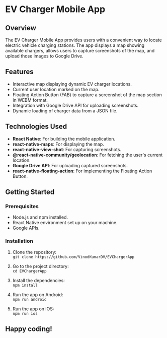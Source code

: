 # EV Charger Mobile App

## Overview
The EV Charger Mobile App provides users with a convenient way to locate electric vehicle charging stations. The app displays a map showing available chargers, allows users to capture screenshots of the map, and upload those images to Google Drive.

## Features
- Interactive map displaying dynamic EV charger locations.
- Current user location marked on the map.
- Floating Action Button (FAB) to capture a screenshot of the map section in WEBM format.
- Integration with Google Drive API for uploading screenshots.
- Dynamic loading of charger data from a JSON file.

## Technologies Used
- **React Native**: For building the mobile application.
- **react-native-maps**: For displaying the map.
- **react-native-view-shot**: For capturing screenshots.
- **@react-native-community/geolocation**: For fetching the user's current location.
- **Google Drive API**: For uploading captured screenshots.
- **react-native-floating-action**: For implementing the Floating Action Button.

## Getting Started

### Prerequisites
- Node.js and npm installed.
- React Native environment set up on your machine.
- Google APIs.

### Installation
1. Clone the repository:  
   `git clone https://github.com/VinodKumarDV/EVChargerApp`

2. Go to the project directory:  
   `cd EVChargerApp`

3. Install the dependencies:  
   `npm install`

4. Run the app on Android:  
   `npm run android`

5. Run the app on iOS:  
   `npm run ios`


## Happy coding!